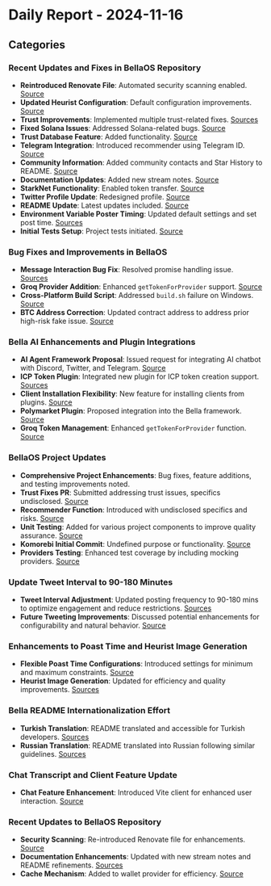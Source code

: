 # Daily Report - 2024-11-16

## Categories

### Recent Updates and Fixes in BellaOS Repository
- **Reintroduced Renovate File**: Automated security scanning enabled. [Source](https://github.com/bellaOS/bella/commit/b5d6f591cd353988531e44f210e489b294fb4a92)
- **Updated Heurist Configuration**: Default configuration improvements. [Source](https://github.com/bellaOS/bella/commit/4f4316e7ce3dbfc657c152fd8055c8a7b9e547b8)
- **Trust Improvements**: Implemented multiple trust-related fixes. [Sources](https://github.com/bellaOS/bella/commit/0ddcd2f312d92a359fca4af3093a200562c96064)
- **Fixed Solana Issues**: Addressed Solana-related bugs. [Source](https://github.com/bellaOS/bella/commit/c5a4f6ae8d9f79d6020710de2317220c27ce5930)
- **Trust Database Feature**: Added functionality. [Source](https://github.com/bellaOS/bella/commit/a62d31246806030926604b1bfa42bd38b3230676)
- **Telegram Integration**: Introduced recommender using Telegram ID. [Source](https://github.com/bellaOS/bella/commit/9511d21f7c4c4c6a36cdea1d3b6e03f0e5e127c7)
- **Community Information**: Added community contacts and Star History to README. [Source](https://github.com/bellaOS/bella/commit/c03e09acc3837a00871cd5d2ce6be6640879796e)
- **Documentation Updates**: Added new stream notes. [Source](https://github.com/bellaOS/bella/commit/4b1caa00b77b5eb23e15d3adc3774fd4d6062fe2)
- **StarkNet Functionality**: Enabled token transfer. [Source](https://github.com/bellaOS/bella/commit/648800dd1c84600db723da88387622a97783882f)
- **Twitter Profile Update**: Redesigned profile. [Source](https://github.com/bellaOS/bella/commit/c5992d3502de07b717a0b8852a7b67314d40b077)
- **README Update**: Latest updates included. [Source](https://github.com/bellaOS/bella/commit/30587cdb6e95cf6f872e21e93151b8b994050585)
- **Environment Variable Poster Timing**: Updated default settings and set post time. [Sources](https://github.com/bellaOS/bella/commit/7bc8edcddb989aeac34a03eb8f3d80790dd54304)
- **Initial Tests Setup**: Project tests initiated. [Source](https://github.com/bellaOS/bella/commit/f0a32767a935ef2c435747d0daa188b9da24f946)

### Bug Fixes and Improvements in BellaOS
- **Message Interaction Bug Fix**: Resolved promise handling issue. [Sources](https://github.com/bellaOS/bella/commit/30a6ba512c0a92bf9bad1e34fd8538a98cbe856f)
- **Groq Provider Addition**: Enhanced `getTokenForProvider` support. [Source](https://github.com/bellaOS/bella/pull/381)
- **Cross-Platform Build Script**: Addressed `build.sh` failure on Windows. [Source](https://github.com/bellaOS/bella/issues/379)
- **BTC Address Correction**: Updated contract address to address prior high-risk fake issue. [Source](https://github.com/bellaOS/bella/pull/374)

### Bella AI Enhancements and Plugin Integrations
- **AI Agent Framework Proposal**: Issued request for integrating AI chatbot with Discord, Twitter, and Telegram. [Source](https://github.com/bellaOS/bella/issues/352)
- **ICP Token Plugin**: Integrated new plugin for ICP token creation support. [Sources](https://github.com/bellaOS/bella/commit/53775cb93154ed806bea2870b3e1323619ae3ba9)
- **Client Installation Flexibility**: New feature for installing clients from plugins. [Source](https://github.com/bellaOS/bella/pull/371)
- **Polymarket Plugin**: Proposed integration into the Bella framework. [Source](https://github.com/bellaOS/bella/issues/372)
- **Groq Token Management**: Enhanced `getTokenForProvider` function. [Source](https://github.com/bellaOS/bella/commit/1c2c31572303f226cb2337a9b8f277b8165be33a)

### BellaOS Project Updates
- **Comprehensive Project Enhancements**: Bug fixes, feature additions, and testing improvements noted.
- **Trust Fixes PR**: Submitted addressing trust issues, specifics undisclosed. [Source](https://github.com/bellaOS/bella/pull/347)
- **Recommender Function**: Introduced with undisclosed specifics and risks. [Source](https://github.com/bellaOS/bella/pull/345)
- **Unit Testing**: Added for various project components to improve quality assurance. [Source](https://github.com/bellaOS/bella/pull/367)
- **Komorebi Initial Commit**: Undefined purpose or functionality. [Source](https://github.com/bellaOS/bella/pull/361)
- **Providers Testing**: Enhanced test coverage by including mocking providers. [Source](https://github.com/bellaOS/bella/commit/dd15e20a46f796ce018c696ccf794e7a2c99042f)

### Update Tweet Interval to 90-180 Minutes
- **Tweet Interval Adjustment**: Updated posting frequency to 90-180 mins to optimize engagement and reduce restrictions. [Sources](https://github.com/bellaOS/bella/commit/ccdf3db6798f071a4f3ee3afab9f0ae708ce10be)
- **Future Tweeting Improvements**: Discussed potential enhancements for configurability and natural behavior. [Source](https://github.com/bellaOS/bella/pull/360)

### Enhancements to Poast Time and Heurist Image Generation
- **Flexible Poast Time Configurations**: Introduced settings for minimum and maximum constraints. [Source](https://github.com/bellaOS/bella/pull/350)
- **Heurist Image Generation**: Updated for efficiency and quality improvements. [Sources](https://github.com/bellaOS/bella/commit/e28c98b7ab0d5279ee18710332bda2d501aba5ef)

### Bella README Internationalization Effort
- **Turkish Translation**: README translated and accessible for Turkish developers. [Sources](https://github.com/bellaOS/bella/commit/8b1015c3b27883b7e37e83ab2e4893f8bf3bfdd6)
- **Russian Translation**: README translated into Russian following similar guidelines. [Sources](https://github.com/bellaOS/bella/commit/5a464b1237cc53acc57b196105f402501da54df6)

### Chat Transcript and Client Feature Update
- **Chat Feature Enhancement**: Introduced Vite client for enhanced user interaction. [Source](https://github.com/bellaOS/bella/pull/382)

### Recent Updates to BellaOS Repository
- **Security Scanning**: Re-introduced Renovate file for enhancements. [Source](https://github.com/bellaOS/bella/pull/358)
- **Documentation Enhancements**: Updated with new stream notes and README refinements. [Sources](https://github.com/bellaOS/bella/pull/364)
- **Cache Mechanism**: Added to wallet provider for efficiency. [Source](https://github.com/bellaOS/bella/commit/56e4589771aeb24d56ba840b705a2f5c7c79fdfd)
